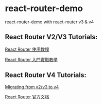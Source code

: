# react-router-demo

react-router-demo with react-router v3 &amp; v4

## React Router V2/V3 Tutorials:

[React Router 使用教程](http://www.ruanyifeng.com/blog/2016/05/react_router.html)

[React Router 入門實戰教學](https://github.com/kdchang/reactjs101/blob/master/Ch05/react-router-introduction.md)

## React Router V4 Tutorials:

[Migrating from v2/v3 to v4](https://github.com/ReactTraining/react-router/blob/master/packages/react-router/docs/guides/migrating.md)

[React Router 官方文档](https://reacttraining.com/react-router/web/guides/philosophy)
